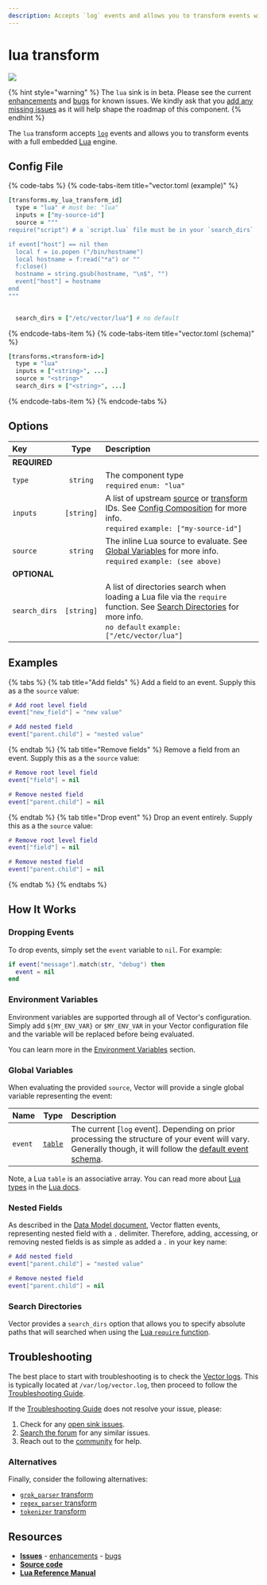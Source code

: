 ```yaml
---
description: Accepts `log` events and allows you to transform events with a full embedded Lua engine.
---
```


<!--
     THIS FILE IS AUTOOGENERATED!

     To make changes please edit the template located at:

     scripts/generate/templates/docs/usage/configuration/transforms/lua.md.erb
-->

# lua transform

![][images.lua_transform]

{% hint style="warning" %}
The `lua` sink is in beta. Please see the current
[enhancements][url.lua_transform_enhancements] and
[bugs][url.lua_transform_bugs] for known issues.
We kindly ask that you [add any missing issues][url.new_lua_transform_issues]
as it will help shape the roadmap of this component.
{% endhint %}

The `lua` transform accepts [`log`][docs.log_event] events and allows you to transform events with a full embedded [Lua][url.lua] engine.

## Config File

{% code-tabs %}
{% code-tabs-item title="vector.toml (example)" %}
```coffeescript
[transforms.my_lua_transform_id]
  type = "lua" # must be: "lua"
  inputs = ["my-source-id"]
  source = """
require("script") # a `script.lua` file must be in your `search_dirs`

if event["host"] == nil then
  local f = io.popen ("/bin/hostname")
  local hostname = f:read("*a") or ""
  f:close()
  hostname = string.gsub(hostname, "\n$", "")
  event["host"] = hostname
end
"""

  
  search_dirs = ["/etc/vector/lua"] # no default
```
{% endcode-tabs-item %}
{% code-tabs-item title="vector.toml (schema)" %}
```coffeescript
[transforms.<transform-id>]
  type = "lua"
  inputs = ["<string>", ...]
  source = "<string>"
  search_dirs = ["<string>", ...]
```
{% endcode-tabs-item %}
{% endcode-tabs %}

## Options

| Key  | Type  | Description |
|:-----|:-----:|:------------|
| **REQUIRED** | | |
| `type` | `string` | The component type<br />`required` `enum: "lua"` |
| `inputs` | `[string]` | A list of upstream [source][docs.sources] or [transform][docs.transforms] IDs. See [Config Composition][docs.config_composition] for more info.<br />`required` `example: ["my-source-id"]` |
| `source` | `string` | The inline Lua source to evaluate. See [Global Variables](#global-variables) for more info.<br />`required` `example: (see above)` |
| **OPTIONAL** | | |
| `search_dirs` | `[string]` | A list of directories search when loading a Lua file via the `require` function. See [Search Directories](#search-directories) for more info.<br />`no default` `example: ["/etc/vector/lua"]` |

## Examples

{% tabs %}
{% tab title="Add fields" %}
Add a field to an event. Supply this as a the `source` value:

```lua
# Add root level field
event["new_field"] = "new value"

# Add nested field
event["parent.child"] = "nested value"
```

{% endtab %}
{% tab title="Remove fields" %}
Remove a field from an event. Supply this as a the `source` value:

```lua
# Remove root level field
event["field"] = nil

# Remove nested field
event["parent.child"] = nil
```

{% endtab %}
{% tab title="Drop event" %}
Drop an event entirely. Supply this as a the `source` value:

```lua
# Remove root level field
event["field"] = nil

# Remove nested field
event["parent.child"] = nil
```

{% endtab %}
{% endtabs %}

## How It Works

### Dropping Events

To drop events, simply set the `event` variable to `nil`. For example:

```lua
if event["message"].match(str, "debug") then
  event = nil
end
```

### Environment Variables

Environment variables are supported through all of Vector's configuration.
Simply add `${MY_ENV_VAR}` or `$MY_ENV_VAR` in your Vector configuration file
and the variable will be replaced before being evaluated.

You can learn more in the [Environment Variables][docs.configuration.environment-variables]
section.

### Global Variables

When evaluating the provided `source`, Vector will provide a single global
variable representing the event:

| Name    |           Type           | Description                                                                                                                                                                       |
|:--------|:------------------------:|:----------------------------------------------------------------------------------------------------------------------------------------------------------------------------------|
| `event` | [`table`][url.lua_table] | The current [`log` event]. Depending on prior processing the structure of your event will vary. Generally though, it will follow the [default event schema][docs.default_schema]. |

Note, a Lua `table` is an associative array. You can read more about
[Lua types][url.lua_types] in the [Lua docs][url.lua_docs].

### Nested Fields

As described in the [Data Model document][docs.data_model], Vector flatten
events, representing nested field with a `.` delimiter. Therefore, adding,
accessing, or removing nested fields is as simple as added a `.` in your key
name:

```lua
# Add nested field
event["parent.child"] = "nested value"

# Remove nested field
event["parent.child"] = nil
```

### Search Directories

Vector provides a `search_dirs` option that allows you to specify absolute
paths that will searched when using the [Lua `require`
function][url.lua_require].

## Troubleshooting

The best place to start with troubleshooting is to check the
[Vector logs][docs.monitoring_logs]. This is typically located at
`/var/log/vector.log`, then proceed to follow the
[Troubleshooting Guide][docs.troubleshooting].

If the [Troubleshooting Guide][docs.troubleshooting] does not resolve your
issue, please:

1. Check for any [open sink issues][url.lua_transform_issues].
2. [Search the forum][url.search_forum] for any similar issues.
2. Reach out to the [community][url.community] for help.


### Alternatives

Finally, consider the following alternatives:

* [`grok_parser` transform][docs.grok_parser_transform]
* [`regex_parser` transform][docs.regex_parser_transform]
* [`tokenizer` transform][docs.tokenizer_transform]

## Resources

* [**Issues**][url.lua_transform_issues] - [enhancements][url.lua_transform_enhancements] - [bugs][url.lua_transform_bugs]
* [**Source code**][url.lua_transform_source]
* [**Lua Reference Manual**][url.lua_manual]


[docs.config_composition]: ../../../usage/configuration/README.md#composition
[docs.configuration.environment-variables]: ../../../usage/configuration#environment-variables
[docs.data_model]: ../../../about/data-model.md
[docs.default_schema]: ../../../about/data-model.md#default-schema
[docs.grok_parser_transform]: ../../../usage/configuration/transforms/grok_parser.md
[docs.log_event]: ../../../about/data-model.md#log
[docs.monitoring_logs]: ../../../usage/administration/monitoring.md#logs
[docs.regex_parser_transform]: ../../../usage/configuration/transforms/regex_parser.md
[docs.sources]: ../../../usage/configuration/sources
[docs.tokenizer_transform]: ../../../usage/configuration/transforms/tokenizer.md
[docs.transforms]: ../../../usage/configuration/transforms
[docs.troubleshooting]: ../../../usage/guides/troubleshooting.md
[images.lua_transform]: ../../../assets/lua-transform.svg
[url.community]: https://vector.dev/community
[url.lua]: https://www.lua.org/
[url.lua_docs]: https://www.lua.org/manual/5.3/
[url.lua_manual]: http://www.lua.org/manual/5.1/manual.html
[url.lua_require]: http://www.lua.org/manual/5.1/manual.html#pdf-require
[url.lua_table]: https://www.lua.org/manual/2.2/section3_3.html
[url.lua_transform_bugs]: https://github.com/timberio/vector/issues?q=is%3Aopen+is%3Aissue+label%3A%22Transform%3A+lua%22+label%3A%22Type%3A+Bug%22
[url.lua_transform_enhancements]: https://github.com/timberio/vector/issues?q=is%3Aopen+is%3Aissue+label%3A%22Transform%3A+lua%22+label%3A%22Type%3A+Enhancement%22
[url.lua_transform_issues]: https://github.com/timberio/vector/issues?q=is%3Aopen+is%3Aissue+label%3A%22Transform%3A+lua%22
[url.lua_transform_source]: https://github.com/timberio/vector/tree/master/src/transforms/lua.rs
[url.lua_types]: https://www.lua.org/manual/2.2/section3_3.html
[url.new_lua_transform_issues]: https://github.com/timberio/vector/issues?q=is%3Aopen+is%3Aissue+label%3A%22Transform%3A+new_lua%22
[url.search_forum]: https://forum.vector.dev/search?expanded=true
